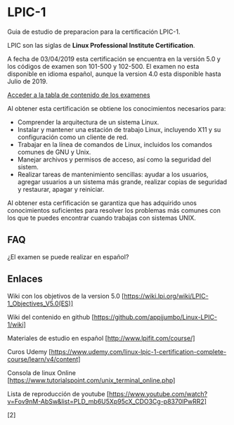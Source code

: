 # LPIC-1

Guia de estudio de preparacion para la certificación LPIC-1.

LPIC son las siglas de **Linux Professional Institute Certification**. 

A fecha de 03/04/2019 esta certificación se encuentra en la versión 5.0 y los códigos de examen son 101-500 y 102-500. El examen no esta disponible en idioma español, aunque la version 4.0 esta disponible hasta Julio de 2019.

[Acceder a la tabla de contenido de los examenes][1]

Al obtener esta certificación se obtiene los conocimientos necesarios para:

- Comprender la arquitectura de un sistema Linux.
- Instalar y mantener una estación de trabajo Linux, incluyendo X11 y  su configuración como un cliente de red.
- Trabajar en la línea de comandos de Linux, incluidos los comandos comunes de GNU y Unix.
- Manejar archivos y permisos de acceso, así como la seguridad del sistem.
- Realizar tareas de mantenimiento sencillas: ayudar a los usuarios, agregar usuarios a un sistema más grande, realizar copias de seguridad y restaurar, apagar y reiniciar.

Al obtener esta cerfificación se garantiza que has adquirido unos conocimientos suficientes para resolver los problemas más comunes con los que te puedes encontrar cuando trabajas con sistemas UNIX.

## FAQ

¿El examen se puede realizar en español?

## Enlaces

Wiki con los objetivos de la version 5.0
[https://wiki.lpi.org/wiki/LPIC-1_Objectives_V5.0(ES)]

Wiki del contenido en github
[https://github.com/appijumbo/Linux-LPIC-1/wiki]

Materiales de estudio en español
[http://www.lpifit.com/course/]

Curos Udemy
[https://www.udemy.com/linux-lpic-1-certification-complete-course/learn/v4/content]

Consola de linux Online
[https://www.tutorialspoint.com/unix_terminal_online.php]

Lista de reproducción de youtube
[https://www.youtube.com/watch?v=Fov9nM-AbSw&list=PLD_mb6U5Xp95cX_CDO3Cg-p8370lPwRR2]

[1]: contenido.md
[2]
